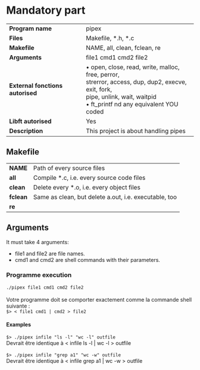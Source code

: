 # Mandatory part

|                                  |                                                    |
| -------------------------------- | -------------------------------------------------- |
| **Program name**                 | pipex
| **Files**                        | Makefile, \*.h, \*.c 
| **Makefile**                     | NAME, all, clean, fclean, re
| **Arguments**                    | file1 cmd1 cmd2 file2
| **External fonctions autorised** | • open, close, read, write, malloc, free, perror, <br>                                                                                strerror, access, dup, dup2, execve, exit, fork, <br>                                                                                pipe, unlink, wait, waitpid <br>                                                                                                  • ft_printf nd any equivalent YOU coded
| **Libft autorised**              | Yes
| **Description**                  | This project is about handling pipes


## Makefile

|                                  |                                                        |
| -------------------------------- | ------------------------------------------------------ |
| **NAME**                         | Path of every source files
| **all**                          | Compile \*.c, i.e. every source code files
| **clean**                        | Delete every \*.o, i.e. every object files 
| **fclean**                       | Same as clean, but delete a.out, i.e. executable, too
| **re**                           | 


## Arguments

It must take 4 arguments:
- file1 and file2 are file names.
- cmd1 and cmd2 are shell commands with their parameters.

### Programme execution
`./pipex file1 cmd1 cmd2 file2` <br>
<br>
Votre programme doit se comporter exactement comme la commande shell suivante : <br>
`$> < file1 cmd1 | cmd2 > file2`

#### Examples
`$> ./pipex infile "ls -l" "wc -l" outfile` <br>
Devrait être identique à < infile ls -l | wc -l > outfile <br>
<br>
`$> ./pipex infile "grep a1" "wc -w" outfile` <br>
Devrait être identique à < infile grep a1 | wc -w > outfile
